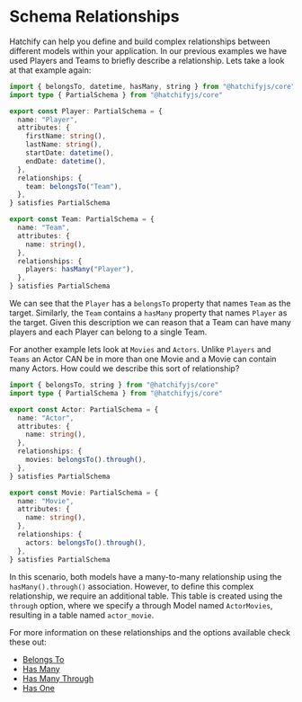 # Schema Relationships

Hatchify can help you define and build complex relationships between different models within your application. In our previous examples we have used Players and Teams to briefly describe a relationship. Lets take a look at that example again:

```typescript
import { belongsTo, datetime, hasMany, string } from "@hatchifyjs/core"
import type { PartialSchema } from "@hatchifyjs/core"

export const Player: PartialSchema = {
  name: "Player",
  attributes: {
    firstName: string(),
    lastName: string(),
    startDate: datetime(),
    endDate: datetime(),
  },
  relationships: {
    team: belongsTo("Team"),
  },
} satisfies PartialSchema

export const Team: PartialSchema = {
  name: "Team",
  attributes: {
    name: string(),
  },
  relationships: {
    players: hasMany("Player"),
  },
} satisfies PartialSchema
```

We can see that the `Player` has a `belongsTo` property that names `Team` as the target. Similarly, the `Team` contains a `hasMany` property that names `Player` as the target. Given this description we can reason that a Team can have many players and each Player can belong to a single Team.

For another example lets look at `Movies` and `Actors`. Unlike `Players` and `Teams` an Actor CAN be in more than one Movie and a Movie can contain many Actors. How could we describe this sort of relationship?

```typescript
import { belongsTo, string } from "@hatchifyjs/core"
import type { PartialSchema } from "@hatchifyjs/core"

export const Actor: PartialSchema = {
  name: "Actor",
  attributes: {
    name: string(),
  },
  relationships: {
    movies: belongsTo().through(),
  },
} satisfies PartialSchema

export const Movie: PartialSchema = {
  name: "Movie",
  attributes: {
    name: string(),
  },
  relationships: {
    actors: belongsTo().through(),
  },
} satisfies PartialSchema
```

In this scenario, both models have a many-to-many relationship using the `hasMany().through()` association. However, to define this complex relationship, we require an additional table. This table is created using the `through` option, where we specify a through Model named `ActorMovies`, resulting in a table named `actor_movie`.

For more information on these relationships and the options available check these out:

- [Belongs To](./belongs-to.md)
- [Has Many](./has-many.md)
- [Has Many Through](./has-many-through.md)
- [Has One](./has-one.md)
